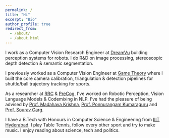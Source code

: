```yaml
---
permalink: /
title: "Hi"
excerpt: "Bio"
author_profile: true
redirect_from: 
  - /about/
  - /about.html
---
```


I work as a Computer Vision Research Engineer at [DreamVu](https://dreamvu.com/) building perception systems for robots. I do R&D on image processing, stereoscopic depth detection & semantic segmentation.

I previously worked as a Computer Vision Engineer at [Game Theory](https://www.gametheory.in/) where I built the core camera calibration, triangulation & detection pipelines for shuttle/ball trajectory tracking for sports.

As a researcher at [RRC](https://robotics.iiit.ac.in/) & [PreCog](https://precog.iiit.ac.in/), I've worked on Robotic Perception, Vision Language Models & Codemixing in NLP. I've had the pleasure of being advised by [Prof. Madahava Krishna](https://robotics.iiit.ac.in/faculty_mkrishna/), [Prof. Ponnurangam Kumaraguru](https://precog.iiit.ac.in/) and [Prof. Sourav Garg](https://oravus.github.io/).  

I have a B.Tech with Honours in Computer Science & Engineering from [IIIT Hyderabad](https://www.iiit.ac.in/). I play Table Tennis, follow every other sport and try to make music. I enjoy reading about science, tech and politics. 



